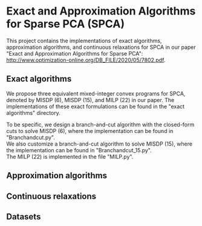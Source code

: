 # Exact and Approximation Algorithms for Sparse PCA (SPCA)

This project contains the implementations of exact algorithms, approximation algorithms, and continuous relaxations for SPCA in our paper "Exact and Approximation Algorithms for Sparse PCA": http://www.optimization-online.org/DB_FILE/2020/05/7802.pdf.

## Exact algorithms
We propose three equivalent mixed-integer convex programs for SPCA, denoted by MISDP (6), MISDP (15), and MILP (22) in our paper. The implementations of these exact formulations can be found in the "exact algorithms" directory.


To be specific, we design a branch-and-cut algorithm with the closed-form cuts to solve MISDP (6), where the implementation can be found in "Branchandcut.py".\
We also customize a branch-and-cut algorithm to solve MISDP (15), where the implementation can be found in "Branchandcut_15.py".\
The MILP (22) is implemented in the file "MILP.py".

## Approximation algorithms


## Continuous relaxations

## Datasets
